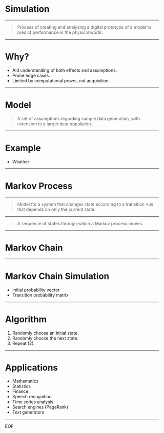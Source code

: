 # Simulation

---

> Process of creating and analyzing a digital prototype of a model to predict performance in the physical world.

---

# Why?

* Aid understanding of both effects and assumptions.
* Probe edge cases.
* Limited by computational power, not acquisition.

---

# Model

> A set of assumptions regarding sample data generation, with extension to a larger data population.

---

# Example

* Weather

---

# Markov Process

---

> Model for a system that changes state according to a transition rule that depends on only the current state.

---

> A sequence of states through which a Markov process moves.

---

# Markov Chain

---

# Markov Chain Simulation

* Initial probability vector
* Transition probability matrix

---

# Algorithm

1) Randomly choose an initial state.
2) Randomly choose the next state.
3) Repeat (2).

---

# Applications

* Mathematics
* Statistics
* Finance
* Speech recognition
* Time series analysis
* Search engines (PageRank)
* Text generators

---

EOF
